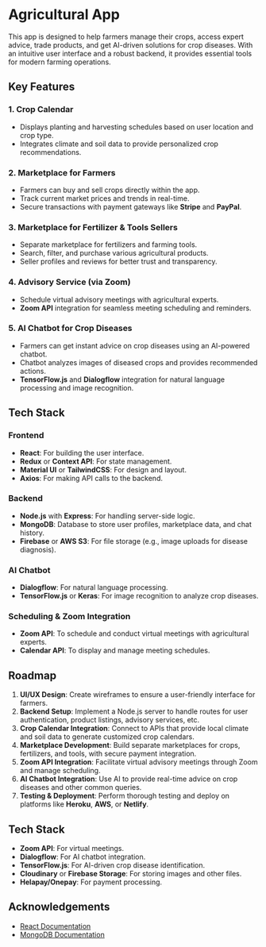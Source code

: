 # Agricultural App

This app is designed to help farmers manage their crops, access expert advice, trade products, and get AI-driven solutions for crop diseases. With an intuitive user interface and a robust backend, it provides essential tools for modern farming operations.

## Key Features

### 1. Crop Calendar
- Displays planting and harvesting schedules based on user location and crop type.
- Integrates climate and soil data to provide personalized crop recommendations.

### 2. Marketplace for Farmers
- Farmers can buy and sell crops directly within the app.
- Track current market prices and trends in real-time.
- Secure transactions with payment gateways like **Stripe** and **PayPal**.

### 3. Marketplace for Fertilizer & Tools Sellers
- Separate marketplace for fertilizers and farming tools.
- Search, filter, and purchase various agricultural products.
- Seller profiles and reviews for better trust and transparency.

### 4. Advisory Service (via Zoom)
- Schedule virtual advisory meetings with agricultural experts.
- **Zoom API** integration for seamless meeting scheduling and reminders.

### 5. AI Chatbot for Crop Diseases
- Farmers can get instant advice on crop diseases using an AI-powered chatbot.
- Chatbot analyzes images of diseased crops and provides recommended actions.
- **TensorFlow.js** and **Dialogflow** integration for natural language processing and image recognition.

## Tech Stack

### Frontend
- **React**: For building the user interface.
- **Redux** or **Context API**: For state management.
- **Material UI** or **TailwindCSS**: For design and layout.
- **Axios**: For making API calls to the backend.

### Backend
- **Node.js** with **Express**: For handling server-side logic.
- **MongoDB**: Database to store user profiles, marketplace data, and chat history.
- **Firebase** or **AWS S3**: For file storage (e.g., image uploads for disease diagnosis).

### AI Chatbot
- **Dialogflow**: For natural language processing.
- **TensorFlow.js** or **Keras**: For image recognition to analyze crop diseases.

### Scheduling & Zoom Integration
- **Zoom API**: To schedule and conduct virtual meetings with agricultural experts.
- **Calendar API**: To display and manage meeting schedules.


## Roadmap

1. **UI/UX Design**: Create wireframes to ensure a user-friendly interface for farmers.
2. **Backend Setup**: Implement a Node.js server to handle routes for user authentication, product listings, advisory services, etc.
3. **Crop Calendar Integration**: Connect to APIs that provide local climate and soil data to generate customized crop calendars.
4. **Marketplace Development**: Build separate marketplaces for crops, fertilizers, and tools, with secure payment integration.
5. **Zoom API Integration**: Facilitate virtual advisory meetings through Zoom and manage scheduling.
6. **AI Chatbot Integration**: Use AI to provide real-time advice on crop diseases and other common queries.
7. **Testing & Deployment**: Perform thorough testing and deploy on platforms like **Heroku**, **AWS**, or **Netlify**.


## Tech Stack


- **Zoom API**: For virtual meetings.
- **Dialogflow**: For AI chatbot integration.
- **TensorFlow.js**: For AI-driven crop disease identification.
- **Cloudinary** or **Firebase Storage**: For storing images and other files.
- **Helapay/Onepay**: For payment processing.



## Acknowledgements

 - [React Documentation](https://legacy.reactjs.org/docs/getting-started.html)
 - [MongoDB Documentation](https://www.mongodb.com/docs/atlas/)
